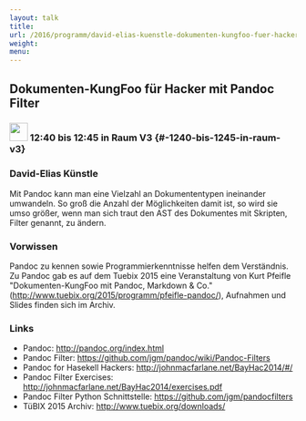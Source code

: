 ```yaml
---
layout: talk
title:
url: /2016/programm/david-elias-kuenstle-dokumenten-kungfoo-fuer-hacker-mit-pandoc-filter/
weight:
menu:
---
```

## Dokumenten-KungFoo für Hacker mit Pandoc Filter

### <img height = "32" src="../../../images/lightning.svg"> 12:40 bis 12:45 in Raum V3 {#-1240-bis-1245-in-raum-v3}

### David-Elias Künstle

Mit Pandoc kann man eine Vielzahl an Dokumententypen ineinander umwandeln. So groß die Anzahl der Möglichkeiten damit ist, so wird sie umso größer, wenn man sich traut den AST des Dokumentes mit Skripten, Filter genannt, zu ändern. 

### Vorwissen

Pandoc zu kennen sowie Programmierkenntnisse helfen dem Verständnis. Zu Pandoc gab es auf dem Tuebix 2015 eine Veranstaltung von Kurt Pfeifle "Dokumenten-KungFoo mit Pandoc, Markdown & Co." (<a href="http://www.tuebix.org/2015/programm/pfeifle-pandoc/">http://www.tuebix.org/2015/programm/pfeifle-pandoc/</a>), Aufnahmen und Slides finden sich im Archiv.

### Links

- Pandoc: <a href="http://pandoc.org/index.html" target="_blank">http://pandoc.org/index.html</a>
- Pandoc Filter: <a href="https://github.com/jgm/pandoc/wiki/Pandoc-Filters" target="_blank">https://github.com/jgm/pandoc/wiki/Pandoc-Filters</a>
- Pandoc for Hasekell Hackers: <a href="http://johnmacfarlane.net/BayHac2014/#/" target="_blank">http://johnmacfarlane.net/BayHac2014/#/</a>
- Pandoc Filter Exercises: <a href="http://johnmacfarlane.net/BayHac2014/exercises.pdf" target="_blank">http://johnmacfarlane.net/BayHac2014/exercises.pdf</a>
- Pandoc Filter Python Schnittstelle: <a href="https://github.com/jgm/pandocfilters" target="_blank">https://github.com/jgm/pandocfilters</a>
- TüBIX 2015 Archiv: <a href="http://www.tuebix.org/downloads/" target="_blank">http://www.tuebix.org/downloads/</a>
